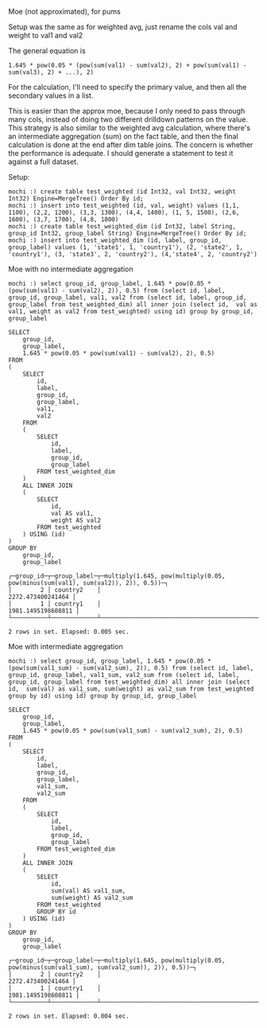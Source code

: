 Moe (not approximated), for pums

Setup was the same as for weighted avg, just rename the cols val and weight to val1 and val2

The general equation is
```
1.645 * pow(0.05 * (pow(sum(val1) - sum(val2), 2) + pow(sum(val1) - sum(val3), 2) + ...), 2)
```

For the calculation, I'll need to specify the primary value, and then all the secondary values in a list.

This is easier than the approx moe, because I only need to pass through many cols, instead of doing two different drilldown patterns on the value.
This strategy is also similar to the weighted avg calculation, where there's an intermediate aggregation (sum) on the fact table, and then the final calculation is done at the end after dim table joins.
The concern is whether the performance is adequate. I should generate a statement to test it against a full dataset.

Setup:
```
mochi :) create table test_weighted (id Int32, val Int32, weight Int32) Engine=MergeTree() Order By id;
mochi :) insert into test_weighted (id, val, weight) values (1,1, 1100), (2,2, 1200), (3,3, 1300), (4,4, 1400), (1, 5, 1500), (2,6, 1600), (3,7, 1700), (4,8, 1800)
mochi :) create table test_weighted_dim (id Int32, label String, group_id Int32, group_label String) Engine=MergeTree() Order By id;
mochi :) insert into test_weighted_dim (id, label, group_id, group_label) values (1, 'state1', 1, 'country1'), (2, 'state2', 1, 'country1'), (3, 'state3', 2, 'country2'), (4,'state4', 2, 'country2')
```
Moe with no intermediate aggregation
```
mochi :) select group_id, group_label, 1.645 * pow(0.05 * (pow(sum(val1) - sum(val2), 2)), 0.5) from (select id, label, group_id, group_label, val1, val2 from (select id, label, group_id, group_label from test_weighted_dim) all inner join (select id,  val as val1, weight as val2 from test_weighted) using id) group by group_id, group_label

SELECT 
    group_id, 
    group_label, 
    1.645 * pow(0.05 * pow(sum(val1) - sum(val2), 2), 0.5)
FROM 
(
    SELECT 
        id, 
        label, 
        group_id, 
        group_label, 
        val1, 
        val2
    FROM 
    (
        SELECT 
            id, 
            label, 
            group_id, 
            group_label
        FROM test_weighted_dim 
    ) 
    ALL INNER JOIN 
    (
        SELECT 
            id, 
            val AS val1, 
            weight AS val2
        FROM test_weighted 
    ) USING (id)
) 
GROUP BY 
    group_id, 
    group_label

┌─group_id─┬─group_label─┬─multiply(1.645, pow(multiply(0.05, pow(minus(sum(val1), sum(val2)), 2)), 0.5))─┐
│        2 │ country2    │                                                              2272.473400241464 │
│        1 │ country1    │                                                             1981.1495198608811 │
└──────────┴─────────────┴────────────────────────────────────────────────────────────────────────────────┘

2 rows in set. Elapsed: 0.005 sec. 
```

Moe with intermediate aggregation
```
mochi :) select group_id, group_label, 1.645 * pow(0.05 * (pow(sum(val1_sum) - sum(val2_sum), 2)), 0.5) from (select id, label, group_id, group_label, val1_sum, val2_sum from (select id, label, group_id, group_label from test_weighted_dim) all inner join (select id,  sum(val) as val1_sum, sum(weight) as val2_sum from test_weighted group by id) using id) group by group_id, group_label

SELECT 
    group_id, 
    group_label, 
    1.645 * pow(0.05 * pow(sum(val1_sum) - sum(val2_sum), 2), 0.5)
FROM 
(
    SELECT 
        id, 
        label, 
        group_id, 
        group_label, 
        val1_sum, 
        val2_sum
    FROM 
    (
        SELECT 
            id, 
            label, 
            group_id, 
            group_label
        FROM test_weighted_dim 
    ) 
    ALL INNER JOIN 
    (
        SELECT 
            id, 
            sum(val) AS val1_sum, 
            sum(weight) AS val2_sum
        FROM test_weighted 
        GROUP BY id
    ) USING (id)
) 
GROUP BY 
    group_id, 
    group_label

┌─group_id─┬─group_label─┬─multiply(1.645, pow(multiply(0.05, pow(minus(sum(val1_sum), sum(val2_sum)), 2)), 0.5))─┐
│        2 │ country2    │                                                                      2272.473400241464 │
│        1 │ country1    │                                                                     1981.1495198608811 │
└──────────┴─────────────┴────────────────────────────────────────────────────────────────────────────────────────┘

2 rows in set. Elapsed: 0.004 sec. 
```
